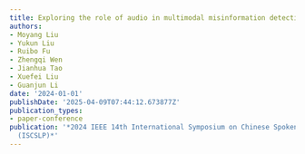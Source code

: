 ```yaml
---
title: Exploring the role of audio in multimodal misinformation detection
authors:
- Moyang Liu
- Yukun Liu
- Ruibo Fu
- Zhengqi Wen
- Jianhua Tao
- Xuefei Liu
- Guanjun Li
date: '2024-01-01'
publishDate: '2025-04-09T07:44:12.673877Z'
publication_types:
- paper-conference
publication: '*2024 IEEE 14th International Symposium on Chinese Spoken Language Processing
  (ISCSLP)*'
---
```

